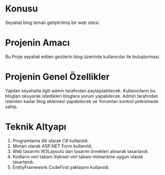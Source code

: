 # Konusu

Seyahat blog temalı geliştirilmiş bir web sitesi.

# Projenin Amacı

Bu Proje seyahat edilen gezilerin blog üzerinde kullanıcılar ile buluşturması. 

# Projenin Genel Özellikler

Yapılan seyahatla ilgili admin tarafından paylaşılabilecek.
Kullanıcıların bu blogları okuyarak istedikleri bloglara yorum yapabilecek.
Admin tarafından istenilen kadar blog eklemesi yapabilecek ve Yorumları kontrol yetkisinede sahip.

# Teknik Altyapı
1.	Programlama dili olarak C# kullanıldı.
2.	Mimari olarak ASP.NET Form kullanıldı.
3.  Web tasarımı W3Layouts dan tasarım örnekleri alınarak tasarlandı.
4.  Kodların veri tabanı ilişkisel veri tabanı mimarisine uygun olarak tasarlandı.
5.  EntityFramework CodeFirst yaklaşımı kullanıldı.
